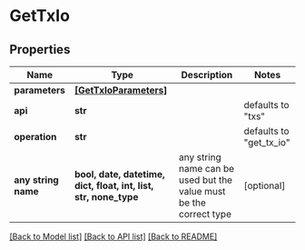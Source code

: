 # GetTxIo


## Properties
Name | Type | Description | Notes
------------ | ------------- | ------------- | -------------
**parameters** | [**[GetTxIoParameters]**](GetTxIoParameters.md) |  | 
**api** | **str** |  | defaults to "txs"
**operation** | **str** |  | defaults to "get_tx_io"
**any string name** | **bool, date, datetime, dict, float, int, list, str, none_type** | any string name can be used but the value must be the correct type | [optional]

[[Back to Model list]](../README.md#documentation-for-models) [[Back to API list]](../README.md#documentation-for-api-endpoints) [[Back to README]](../README.md)


